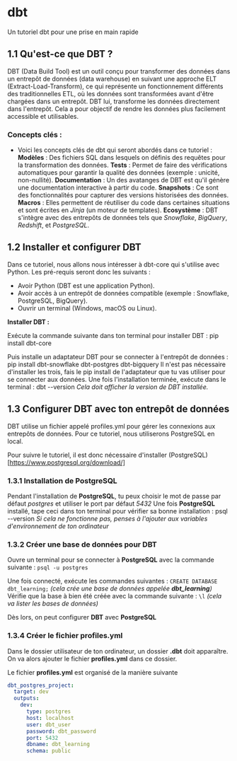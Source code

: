# dbt
Un tutoriel dbt pour une prise en main rapide 

## 1.1 Qu'est-ce que DBT ?
DBT (Data Build Tool) est un outil conçu pour transformer des données dans un entrepôt de données (data warehouse) en suivant une approche ELT (Extract-Load-Transform), ce qui représente un fonctionnement différents des traditionnelles ETL, où les données sont transformées avant d'être chargées dans un entrepôt. DBT lui, transforme les données directement dans l'entrepôt. Cela a pour objectif de rendre les données plus facilement accessible et utilisables.

### Concepts clés :
- Voici les concepts clés de dbt qui seront abordés dans ce tutoriel : 
**Modèles** : Des fichiers SQL dans lesquels on définis des requêtes pour la transformation des données.
**Tests** : Permet de faire des vérifications automatiques pour garantir la qualité des données (exemple : unicité, non-nullité).
**Documentation** : Un des avatanges de DBT est qu'il génère une documentation interactive à partir du code.
**Snapshots** : Ce sont des fonctionnalités pour capturer des versions historisées des données.
**Macros** : Elles permettent de réutiliser du code dans certaines situations et sont écrites en *Jinja* (un moteur de templates).
**Ecosystème** : DBT s'intègre avec des entrepôts de données tels que *Snowflake*, *BigQuery*, *Redshift*, et *PostgreSQL*.

## 1.2 Installer et configurer DBT

Dans ce tutoriel, nous allons nous intéresser à dbt-core qui s'utilise avec Python. Les pré-requis seront donc les suivants : 
- Avoir Python (DBT est une application Python).
- Avoir accès à un entrepôt de données compatible (exemple : Snowflake, PostgreSQL, BigQuery).
- Ouvrir un terminal (Windows, macOS ou Linux).

**Installer DBT :**

Exécute la commande suivante dans ton terminal pour installer DBT : pip install dbt-core

Puis installe un adaptateur DBT pour se connecter à l'entrepôt de données : pip install dbt-snowflake dbt-postgres dbt-bigquery
Il n'est pas nécessaire d'installer les trois, fais le pip install de l'adaptateur que tu vas utiliser pour se connecter aux données.
Une fois l'installation terminée, exécute dans le terminal : dbt --version
*Cela doit afficher la version de DBT installée.*

## 1.3 Configurer DBT avec ton entrepôt de données
DBT utilise un fichier appelé profiles.yml pour gérer les connexions aux entrepôts de données. Pour ce tutoriel, nous utiliserons PostgreSQL en local. 

Pour suivre le tutoriel, il est donc nécessaire d'installer (PostgreSQL)[https://www.postgresql.org/download/]

### 1.3.1 Installation de PostgreSQL

Pendant l'installation de **PostgreSQL**, tu peux choisir le mot de passe par défaut *postgres* et utiliser le port par défaut *5432*
Une fois **PostgreSQL** installé, tape ceci dans ton terminal pour vérifier sa bonne installation : psql --version
*Si cela ne fonctionne pas, penses à l'ajouter aux variables d'environnement de ton ordinateur*

### 1.3.2 Créer une base de données pour DBT

Ouvre un terminal pour se connecter à **PostgreSQL** avec la commande suivante : `psql -u postgres`

Une fois connecté, exécute les commandes suivantes : `CREATE DATABASE dbt_learning;` *(cela crée une base de données appelée **dbt_learning**)*
Vérifie que la base à bien été créée avec la commande suivante : `\l` *(cela va lister les bases de données)*

Dès lors, on peut configurer **DBT** avec **PostgreSQL**

### 1.3.4 Créer le fichier profiles.yml

Dans le dossier utilisateur de ton ordinateur, un dossier **.dbt** doit apparaître.
On va alors ajouter le fichier **profiles.yml** dans ce dossier. 

Le fichier **profiles.yml** est organisé de la manière suivante 
```profiles.yml
dbt_postgres_project:
  target: dev
  outputs:
    dev:
      type: postgres
      host: localhost
      user: dbt_user
      password: dbt_password
      port: 5432
      dbname: dbt_learning
      schema: public

